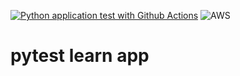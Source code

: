 [![Python application test with Github Actions](https://github.com/jakubturner/pytest-lrn/actions/workflows/testing-ci.yml/badge.svg)](https://github.com/jakubturner/pytest-lrn/actions/workflows/testing-ci.yml)
![AWS](https://codebuild.eu-central-1.amazonaws.com/badges?uuid=eyJlbmNyeXB0ZWREYXRhIjoiTytFQVlzZitCNWlVVktBbGZ0UTEwYVllUEl4NHBpYjVxbmo1U2NZQ1k5c0YrLy9Cbjc2bmlneENLQndKZHdUNEtidU1CUElkNWtielRyM2o1S3Q3KzB3PSIsIml2UGFyYW1ldGVyU3BlYyI6IjlSMTNGaGxiS0NwazZsSDIiLCJtYXRlcmlhbFNldFNlcmlhbCI6MX0%3D&branch=main)
# pytest learn app

